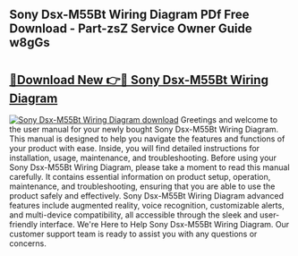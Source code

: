 ## Sony Dsx-M55Bt Wiring Diagram PDf Free Download - Part-zsZ Service Owner Guide w8gGs

# <h2><a href="http://dfqw5nq.blite.top/?on=Sony+Dsx-M55Bt+Wiring+Diagram">🔗Download New 👉🔴 Sony Dsx-M55Bt Wiring Diagram</a></h2>

[![Sony Dsx-M55Bt Wiring Diagram download](https://i.imgur.com/lujVjoI.png)](http://dfqw5nq.blite.top/?on=Sony+Dsx-M55Bt+Wiring+Diagram)
Greetings and welcome to the user manual for your newly bought Sony Dsx-M55Bt Wiring Diagram. This manual is designed to help you navigate the features and functions of your product with ease. Inside, you will find detailed instructions for installation, usage, maintenance, and troubleshooting. Before using your Sony Dsx-M55Bt Wiring Diagram, please take a moment to read this manual carefully. It contains essential information on product setup, operation, maintenance, and troubleshooting, ensuring that you are able to use the product safely and effectively. Sony Dsx-M55Bt Wiring Diagram advanced features include augmented reality, voice recognition, customizable alerts, and multi-device compatibility, all accessible through the sleek and user-friendly interface. We're Here to Help Sony Dsx-M55Bt Wiring Diagram. Our customer support team is ready to assist you with any questions or concerns.
